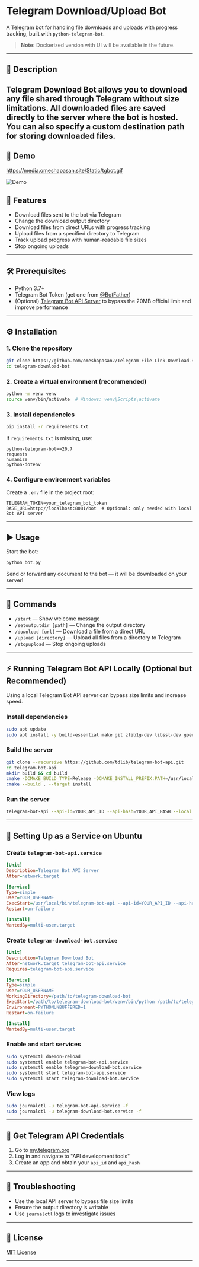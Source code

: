 # Telegram Download/Upload Bot

A Telegram bot for handling file downloads and uploads with progress tracking, built with `python-telegram-bot`.

> **Note:** Dockerized version with UI will be available in the future.

---

## 📌 Description

**Telegram Download Bot** allows you to download any file shared through Telegram without size limitations. All downloaded files are saved directly to the server where the bot is hosted. You can also specify a custom destination path for storing downloaded files.
---
## 🚀 Demo 
https://media.omeshapasan.site/Static/tgbot.gif

![Demo](https://media.omeshapasan.site/Static/tgbot.gif)


## 🚀 Features

* Download files sent to the bot via Telegram
* Change the download output directory
* Download files from direct URLs with progress tracking
* Upload files from a specified directory to Telegram
* Track upload progress with human-readable file sizes
* Stop ongoing uploads

---

## 🛠️ Prerequisites

* Python 3.7+
* Telegram Bot Token (get one from [@BotFather](https://t.me/BotFather))
* (Optional) [Telegram Bot API Server](https://github.com/tdlib/telegram-bot-api) to bypass the 20MB official limit and improve performance

---

## ⚙️ Installation

### 1. Clone the repository

```bash
git clone https://github.com/omeshapasan2/Telegram-File-Link-Download-Bot.git
cd telegram-download-bot
```

### 2. Create a virtual environment (recommended)

```bash
python -m venv venv
source venv/bin/activate  # Windows: venv\Scripts\activate
```

### 3. Install dependencies

```bash
pip install -r requirements.txt
```

If `requirements.txt` is missing, use:

```
python-telegram-bot==20.7
requests
humanize
python-dotenv
```

### 4. Configure environment variables

Create a `.env` file in the project root:

```
TELEGRAM_TOKEN=your_telegram_bot_token
BASE_URL=http://localhost:8081/bot  # Optional: only needed with local Bot API server
```

---

## ▶️ Usage

Start the bot:

```bash
python bot.py
```

Send or forward any document to the bot — it will be downloaded on your server!

---

## 💬 Commands

* `/start` — Show welcome message
* `/setoutputdir [path]` — Change the output directory
* `/download [url]` — Download a file from a direct URL
* `/upload [directory]` — Upload all files from a directory to Telegram
* `/stopupload` — Stop ongoing uploads

---

## ⚡ Running Telegram Bot API Locally (Optional but Recommended)

Using a local Telegram Bot API server can bypass size limits and increase speed.

### Install dependencies

```bash
sudo apt update
sudo apt install -y build-essential make git zlib1g-dev libssl-dev gperf cmake clang-14 libc++-dev libc++abi-dev
```

### Build the server

```bash
git clone --recursive https://github.com/tdlib/telegram-bot-api.git
cd telegram-bot-api
mkdir build && cd build
cmake -DCMAKE_BUILD_TYPE=Release -DCMAKE_INSTALL_PREFIX:PATH=/usr/local ..
cmake --build . --target install
```

### Run the server

```bash
telegram-bot-api --api-id=YOUR_API_ID --api-hash=YOUR_API_HASH --local
```

---

## 🔧 Setting Up as a Service on Ubuntu

### Create `telegram-bot-api.service`

```ini
[Unit]
Description=Telegram Bot API Server
After=network.target

[Service]
Type=simple
User=YOUR_USERNAME
ExecStart=/usr/local/bin/telegram-bot-api --api-id=YOUR_API_ID --api-hash=YOUR_API_HASH --local
Restart=on-failure

[Install]
WantedBy=multi-user.target
```

### Create `telegram-download-bot.service`

```ini
[Unit]
Description=Telegram Download Bot
After=network.target telegram-bot-api.service
Requires=telegram-bot-api.service

[Service]
Type=simple
User=YOUR_USERNAME
WorkingDirectory=/path/to/telegram-download-bot
ExecStart=/path/to/telegram-download-bot/venv/bin/python /path/to/telegram-download-bot/bot.py
Environment=PYTHONUNBUFFERED=1
Restart=on-failure

[Install]
WantedBy=multi-user.target
```

### Enable and start services

```bash
sudo systemctl daemon-reload
sudo systemctl enable telegram-bot-api.service
sudo systemctl enable telegram-download-bot.service
sudo systemctl start telegram-bot-api.service
sudo systemctl start telegram-download-bot.service
```

### View logs

```bash
sudo journalctl -u telegram-bot-api.service -f
sudo journalctl -u telegram-download-bot.service -f
```

---

## 🔑 Get Telegram API Credentials

1. Go to [my.telegram.org](https://my.telegram.org)
2. Log in and navigate to "API development tools"
3. Create an app and obtain your `api_id` and `api_hash`

---

## 🧰 Troubleshooting

* Use the local API server to bypass file size limits
* Ensure the output directory is writable
* Use `journalctl` logs to investigate issues

---

## 📄 License

[MIT License](LICENSE)

---
